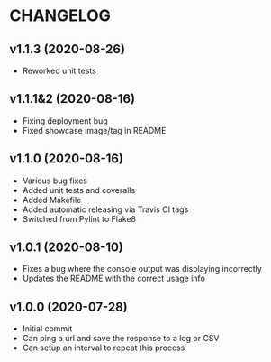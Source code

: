 # CHANGELOG

## v1.1.3 (2020-08-26)

* Reworked unit tests

## v1.1.1&2 (2020-08-16)

* Fixing deployment bug
* Fixed showcase image/tag in README

## v1.1.0 (2020-08-16)

* Various bug fixes
* Added unit tests and coveralls
* Added Makefile
* Added automatic releasing via Travis CI tags
* Switched from Pylint to Flake8

## v1.0.1 (2020-08-10)

* Fixes a bug where the console output was displaying incorrectly
* Updates the README with the correct usage info

## v1.0.0 (2020-07-28)

* Initial commit
* Can ping a url and save the response to a log or CSV
* Can setup an interval to repeat this process
